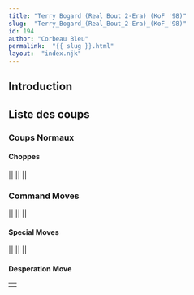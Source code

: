 ```yaml
---
title: "Terry Bogard (Real Bout 2-Era) (KoF '98)"
slug:  "Terry_Bogard_(Real_Bout_2-Era)_(KoF_'98)"
id: 194
author: "Corbeau Bleu"
permalink:  "{{ slug }}.html"
layout:  "index.njk"
---
```


## Introduction

## Liste des coups

### Coups Normaux

#### Choppes

||
||
||

### Command Moves

||
||
||

#### Special Moves

||
||
||

#### Desperation Move

|     |
|-----|
|     |
